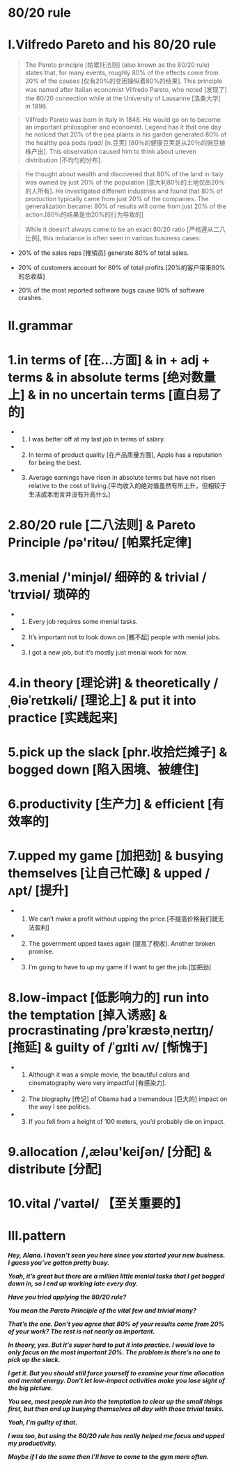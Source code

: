 # 80/20 rule
# I.Vilfredo Pareto and his 80/20 rule
> The Pareto principle [帕累托法则] (also known as the 80/20 rule) states that, for many events, roughly 80% of the effects come from 20% of the causes [仅有20%的变因操纵着80%的结果]. This principle was named after Italian economist Vilfredo Pareto, who noted [发现了] the 80/20 connection while at the University of Lausanne [洛桑大学] in 1896.

> Vilfredo Pareto was born in Italy in 1848. He would go on to become an important philosopher and economist. Legend has it that one day he noticed that 20% of the pea plants in his garden generated 80% of the healthy pea pods /pɑd/ [n.豆荚] [80％的健康豆荚是从20％的豌豆植株产出]. This observation caused him to think about uneven distribution [不均匀的分布].

> He thought about wealth and discovered that 80% of the land in Italy was owned by just 20% of the population [意大利80％的土地仅由20％的人所有]. He investigated different industries and found that 80% of production typically came from just 20% of the companies. The generalization became: 80% of results will come from just 20% of the action.[80％的结果是由20%的行为导致的]

> While it doesn’t always come to be an exact 80/20 ratio [严格遵从二八比例], this imbalance is often seen in various business cases:

- 20% of the sales reps [推销员] generate 80% of total sales.

- 20% of customers account for 80% of total profits.[20%的客户带来80%的总收益]

- 20% of the most reported software bugs cause 80% of software crashes.

# II.grammar
# 1.in terms of [在...方面] & in + adj + terms & in absolute terms [绝对数量上] & in no uncertain terms [直白易了的]
- 1. I was better off at my last job in terms of salary.

- 2. In terms of product quality [在产品质量方面], Apple has a reputation for being the best.

- 3. Average earnings have risen in absolute terms but have not risen relative to the cost of living.[平均收入的绝对值虽然有所上升，但相较于生活成本而言并没有升高什么]

# 2.80/20 rule [二八法则] & Pareto Principle /pə'ritəu/ [帕累托定律]

# 3.menial /'minjəl/ 细碎的 & trivial /ˈtrɪviəl/ 琐碎的 

- 1. Every job requires some menial tasks.

- 2. It’s important not to look down on [瞧不起] people with menial jobs.

- 3. I got a new job, but it’s mostly just menial work for now.


# 4.in theory [理论讲] & theoretically /ˌθiəˈretɪkəli/ [理论上] & put it into practice [实践起来]

# 5.pick up the slack [phr.收拾烂摊子] & bogged down [陷入困境、被缠住]

# 6.productivity [生产力] & efficient [有效率的]

# 7.upped my game [加把劲] & busying themselves [让自己忙碌] & upped /ʌpt/ [提升] 

- 1. We can’t make a profit without upping the price.[不提高价格我们就无法盈利]

- 2. The government upped taxes again [提高了税收]. Another broken promise.

- 3. I’m going to have to up my game if I want to get the job.[加把劲]

# 8.low-impact [低影响力的] run into the temptation [掉入诱惑] & procrastinating /prəˈkræstəˌneɪtɪŋ/ [拖延] & guilty of /ˈgɪlti ʌv/ [惭愧于]

- 1. Although it was a simple movie, the beautiful colors and cinematography were very impactful [有感染力].

- 2. The biography [传记] of Obama had a tremendous [巨大的] impact on the way I see politics.

- 3. If you fell from a height of 100 meters, you’d probably die on impact.

# 9.allocation /,æləu'keiʃən/ [分配] & distribute [分配]

# 10.vital /ˈvaɪtəl/ 【至关重要的】 



# III.pattern
***Hey, Alana. I haven’t seen you here since you started your new business. I guess you’ve gotten pretty busy.***

***Yeah, it’s great but there are a million little menial tasks that I get bogged down in, so I end up working late every day.***

***Have you tried applying the 80/20 rule?***

***You mean the Pareto Principle of the vital few and trivial many?***

***That’s the one. Don’t you agree that 80% of your results come from 20% of your work? The rest is not nearly as important.***

***In theory, yes. But it’s super hard to put it into practice. I would love to only focus on the most important 20%. The problem is there’s no one to pick up the slack.***

***I get it. But you should still force yourself to examine your time allocation and mental energy. Don’t let low-impact activities make you lose sight of the big picture.***

***You see, most people run into the temptation to clear up the small things first, but then end up busying themselves all day with those trivial tasks.***

***Yeah, I’m guilty of that.***

***I was too, but using the 80/20 rule has really helped me focus and upped my productivity.***

***Maybe if I do the same then I’ll have to come to the gym more often.***










